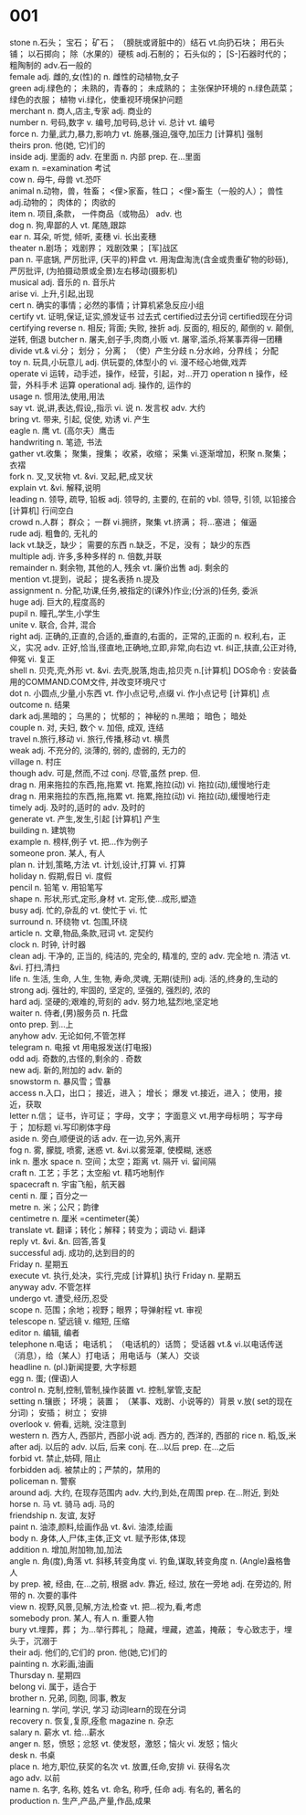 # 001
stone	n.石头； 宝石； 矿石； （膀胱或肾脏中的）结石 vt.向扔石块； 用石头铺； 以石掷向； 除（水果的）硬核 adj.石制的； 石头似的； [S-]石器时代的； 粗陶制的 adv.石一般的  
female	adj. 雌的,女(性)的 n. 雌性的动植物,女子  
green	adj.绿色的； 未熟的，青春的； 未成熟的； 主张保护环境的 n.绿色蔬菜； 绿色的衣服； 植物 vi.绿化，使重视环境保护问题  
merchant	n. 商人,店主,专家 adj. 商业的  
number	n. 号码,数字 v. 编号,加号码,总计 vi. 总计 vt. 编号  
force	n. 力量,武力,暴力,影响力 vt. 施暴,强迫,强夺,加压力 [计算机] 强制  
theirs	pron. 他(她, 它)们的  
inside	adj. 里面的 adv. 在里面 n. 内部 prep. 在...里面  
exam	n. =examination 考试  
cow	n. 母牛, 母兽 vt.恐吓  
animal	n.动物，兽，牲畜； <俚>家畜，牲口； <俚>畜生（一般的人）； 兽性 adj.动物的； 肉体的； 肉欲的  
item	n. 项目,条款， 一件商品（或物品） adv. 也  
dog	n. 狗,卑鄙的人 vt. 尾随,跟踪  
ear	n. 耳朵, 听觉, 倾听, 麦穗 vi. 长出麦穗  
theater	n.剧场； 戏剧界； 戏剧效果； [军]战区  
pan	n. 平底锅, 严厉批评, (天平的)秤盘 vt. 用淘盘淘洗(含金或贵重矿物的砂砾), 严厉批评, (为拍摄动景或全景)左右移动(摄影机)  
musical	adj. 音乐的 n. 音乐片  
arise	vi. 上升,引起,出现   
cert n. 确实的事情；必然的事情；计算机紧急反应小组  
certify	vt. 证明,保证,证实,颁发证书 过去式 certified过去分词 certified现在分词 certifying 
reverse	n. 相反; 背面; 失败, 挫折 adj. 反面的, 相反的, 颠倒的 v. 颠倒, 逆转, 倒退 
butcher	n. 屠夫,刽子手,肉商,小贩 vt. 屠宰,滥杀,将某事弄得一团糟   
divide	vt.& vi.分； 划分； 分离； （使）产生分歧 n.分水岭，分界线； 分配  
toy	n. 玩具,小玩意儿 adj. 供玩耍的,体型小的 vi. 漫不经心地做,戏弄  
operate vi 运转，动手述，操作，经营，引起，对...开刀
operation n 操作，经营，外科手术 运算
operational	adj. 操作的, 运作的  
usage	n. 惯用法,使用,用法  
say	vt. 说,讲,表达,假设,,指示 vi. 说 n. 发言权 adv. 大约  
bring	vt. 带来, 引起, 促使, 劝诱 vi. 产生  
eagle	n. 鹰 vt. (高尔夫）鹰击  
handwriting	n. 笔迹, 书法  
gather	vt.收集； 聚集，搜集； 收紧，收缩； 采集 vi.逐渐增加，积聚 n.聚集； 衣褶  
fork	n. 叉,叉状物 vt. &vi. 叉起,耙,成叉状  
explain	vt. &vi. 解释,说明  
leading	n. 领导, 疏导, 铅板 adj. 领导的, 主要的, 在前的 vbl. 领导, 引领, 以铅接合 [计算机] 行间空白  
crowd	n.人群； 群众； 一群 vi.拥挤，聚集 vt.挤满； 将…塞进； 催逼  
rude	adj. 粗鲁的, 无礼的  
lack	vt.缺乏，缺少； 需要的东西 n.缺乏，不足，没有； 缺少的东西  
multiple	adj. 许多,多种多样的 n. 倍数,并联  
remainder	n. 剩余物, 其他的人, 残余 vt. 廉价出售 adj. 剩余的  
mention	vt.提到，说起； 提名表扬 n.提及  
assignment	n. 分配,功课,任务,被指定的(课外)作业;(分派的)任务, 委派  
huge adj. 巨大的,程度高的  
pupil	n. 瞳孔,学生,小学生  
unite	v. 联合, 合并, 混合  
right	adj. 正确的,正直的,合适的,垂直的,右面的，正常的,正面的 n. 权利,右，正义，实况 adv. 正好,恰当,径直地,正确地,立即,非常,向右边 vt. 纠正,扶直,公正对待,伸冤 vi. 复正  
shell	n. 贝壳,壳,外形 vt. &vi. 去壳,脱落,炮击,拾贝壳 n.[计算机] DOS命令 : 安装备用的COMMAND.COM文件, 并改变环境尺寸  
dot	n. 小圆点,少量,小东西 vt. 作小点记号,点缀 vi. 作小点记号 [计算机] 点  
outcome	n. 结果  
dark	adj.黑暗的； 乌黑的； 忧郁的； 神秘的 n.黑暗； 暗色； 暗处  
couple	n. 对, 夫妇, 数个 v. 加倍, 成双, 连结  
travel	n.旅行,移动 vi. 旅行,传播,移动 vt. 横贯  
weak	adj. 不充分的, 淡薄的, 弱的, 虚弱的, 无力的  
village	n. 村庄  
though	adv. 可是,然而,不过 conj. 尽管,虽然 prep. 但.  
drag	n. 用来拖拉的东西,拖,拖累 vt. 拖累,拖拉(动) vi. 拖拉(动),缓慢地行走  
drag	n. 用来拖拉的东西,拖,拖累 vt. 拖累,拖拉(动) vi. 拖拉(动),缓慢地行走  
timely	adj. 及时的,适时的 adv. 及时的  
generate	vt. 产生,发生,引起 [计算机] 产生  
building	n. 建筑物  
example	n. 榜样,例子 vt. 把...作为例子  
someone	pron. 某人, 有人  
plan	n. 计划,策略,方法 vt. 计划,设计,打算 vi. 打算  
holiday	n. 假期,假日 vi. 度假  
pencil	n. 铅笔 v. 用铅笔写  
shape	n. 形状,形式,定形,身材 vt. 定形,使...成形,塑造  
busy	adj. 忙的,杂乱的 vt. 使忙于 vi. 忙  
surround	n. 环绕物 vt. 包围,环绕  
article	n. 文章,物品,条款,冠词 vt. 定契约  
clock	n. 时钟, 计时器  
clean	adj. 干净的, 正当的, 纯洁的, 完全的, 精准的, 空的 adv. 完全地 n. 清洁 vt. &vi. 打扫,清扫  
life	n. 生活, 生命, 人生, 生物, 寿命,灵魂, 无期(徒刑) adj. 活的,终身的,生动的  
strong	adj. 强壮的, 牢固的, 坚定的, 坚强的, 强烈的, 浓的  
hard	adj. 坚硬的;艰难的,苛刻的 adv. 努力地,猛烈地,坚定地  
waiter	n. 侍者,(男)服务员 n. 托盘  
onto	prep. 到...上  
anyhow	adv. 无论如何,不管怎样  
telegram	n. 电报 vt 用电报发送(打电报)  
odd	adj. 奇数的,古怪的,剩余的 . 奇数  
new	adj. 新的,附加的 adv. 新的  
snowstorm	n. 暴风雪；雪暴  
access	n.入口，出口； 接近，进入； 增长； 爆发 vt.接近，进入； 使用，接近，获取  
letter	n.信； 证书，许可证； 字母，文字； 字面意义 vt.用字母标明； 写字母于； 加标题 vi.写印刷体字母  
aside	n. 旁白,顺便说的话 adv. 在一边,另外,离开  
fog	n. 雾, 朦胧, 喷雾, 迷惑 vt. &vi.以雾笼罩, 使模糊, 迷惑  
ink	n. 墨水 
space n. 空间；太空；距离 vt. 隔开 vi. 留间隔  
craft n. 工艺；手艺；太空船 vt. 精巧地制作  
spacecraft	n. 宇宙飞船，航天器  
centi n. 厘；百分之一  
metre n. 米；公尺；韵律  
centimetre	n. 厘米 =centimeter(美）  
translate	vt. 翻译；转化；解释；转变为；调动 vi. 翻译  
reply	vt. &vi. &n. 回答,答复  
successful	adj. 成功的,达到目的的  
Friday	n. 星期五  
execute	vt. 执行,处决，实行,完成 [计算机] 执行 
Friday	n. 星期五  
anyway	adv. 不管怎样  
undergo	vt. 遭受,经历,忍受  
scope n. 范围；余地；视野；眼界；导弹射程 vt. 审视  
telescope	n. 望远镜 v. 缩短, 压缩  
editor	n. 编辑, 编者  
telephone	n.电话； 电话机； （电话机的）话筒； 受话器 vt.& vi.以电话传送（消息），给（某人）打电话； 用电话与（某人）交谈  
headline	n. (pl.)新闻提要, 大字标题  
egg	n. 蛋; (俚语)人  
control	n. 克制,控制,管制,操作装置 vt. 控制,掌管,支配  
setting	n.镶嵌； 环境； 装置； （某事、戏剧、小说等的）背景 v.放( set的现在分词)； 安插； 树立； 安排  
overlook	v. 俯看, 远眺, 没注意到  
western	n. 西方人, 西部片, 西部小说 adj. 西方的, 西洋的, 西部的 
rice	n. 稻,饭,米  
after	adj. 以后的 adv. 以后, 后来 conj. 在...以后 prep. 在...之后  
forbid	vt. 禁止,妨碍, 阻止  
forbidden adj. 被禁止的；严禁的，禁用的  
policeman	n. 警察  
around	adj. 大约, 在现存范围内 adv. 大约,到处,在周围 prep. 在...附近, 到处  
horse	n. 马 vt. 骑马 adj. 马的  
friendship	n. 友谊, 友好  
paint	n. 油漆,颜料,绘画作品 vt. &vi. 油漆,绘画  
body	n. 身体,人,尸体,主体,正文 vt. 赋予形体,体现  
addition	n. 增加,附加物,加,加法  
angle	n. 角(度),角落 vt. 斜移,转变角度 vi. 钓鱼,谋取,转变角度 n. (Angle)盎格鲁人    
by	prep. 被, 经由, 在...之前, 根据 adv. 靠近, 经过, 放在一旁地 adj. 在旁边的, 附带的 n. 次要的事件    
view	n. 视野,风景,见解,方法,检查 vt. 把...视为,看,考虑   
somebody	pron. 某人, 有人 n. 重要人物  
bury	vt.埋葬，葬； 为…举行葬礼； 隐藏，埋藏，遮盖，掩蔽； 专心致志于，埋头于，沉溺于  
their	adj. 他们的,它们的 pron. 他(她,它)们的  
painting	n. 水彩画,油画  
Thursday	n. 星期四  
belong	vi. 属于，适合于  
brother	n. 兄弟, 同胞, 同事, 教友  
learning	n. 学问, 学识, 学习 动词learn的现在分词  
recovery	n. 恢复,复原,痊愈 
magazine	n. 杂志  
salary	n. 薪水 vt. 给...薪水  
anger	n. 怒，愤怒；忿怒 vt. 使发怒，激怒；恼火 vi. 发怒；恼火  
desk	n. 书桌  
place	n. 地方,职位,获奖的名次 vt. 放置,任命,安排 vi. 获得名次  
ago	adv. 以前  
name	n. 名字, 名称, 姓名 vt. 命名, 称呼, 任命 adj. 有名的, 著名的  
production	n. 生产,产品,产量,作品,成果  